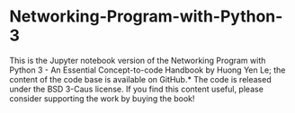 # Networking-Program-with-Python-3
This is the Jupyter notebook version of the Networking Program with Python 3 - An Essential Concept-to-code Handbook by Huong Yen Le; the content of the code base is available on GitHub.* The code is released under the BSD 3-Caus license. If you find this content useful, please consider supporting the work by buying the book!

